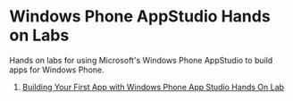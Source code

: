 Windows Phone AppStudio Hands on Labs
============================

Hands on labs for using Microsoft's Windows Phone AppStudio to build apps for Windows Phone.

1. [Building Your First App with Windows Phone App Studio Hands On Lab](build-your-first-app.md)